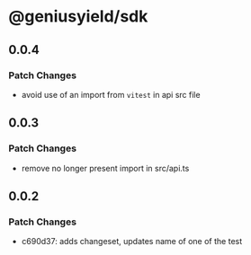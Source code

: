 # @geniusyield/sdk

## 0.0.4

### Patch Changes

- avoid use of an import from `vitest` in api src file

## 0.0.3

### Patch Changes

- remove no longer present import in src/api.ts

## 0.0.2

### Patch Changes

- c690d37: adds changeset, updates name of one of the test
